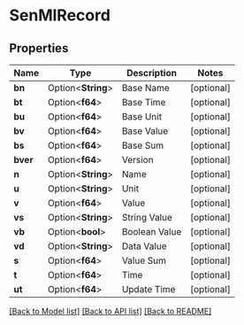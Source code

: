 # SenMlRecord

## Properties

Name | Type | Description | Notes
------------ | ------------- | ------------- | -------------
**bn** | Option<**String**> | Base Name | [optional]
**bt** | Option<**f64**> | Base Time | [optional]
**bu** | Option<**f64**> | Base Unit | [optional]
**bv** | Option<**f64**> | Base Value | [optional]
**bs** | Option<**f64**> | Base Sum | [optional]
**bver** | Option<**f64**> | Version | [optional]
**n** | Option<**String**> | Name | [optional]
**u** | Option<**String**> | Unit | [optional]
**v** | Option<**f64**> | Value | [optional]
**vs** | Option<**String**> | String Value | [optional]
**vb** | Option<**bool**> | Boolean Value | [optional]
**vd** | Option<**String**> | Data Value | [optional]
**s** | Option<**f64**> | Value Sum | [optional]
**t** | Option<**f64**> | Time | [optional]
**ut** | Option<**f64**> | Update Time | [optional]

[[Back to Model list]](../README.md#documentation-for-models) [[Back to API list]](../README.md#documentation-for-api-endpoints) [[Back to README]](../README.md)


